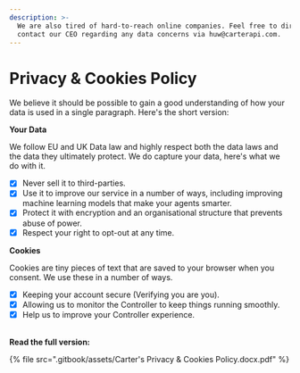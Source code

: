 ```yaml
---
description: >-
  We are also tired of hard-to-reach online companies. Feel free to directly
  contact our CEO regarding any data concerns via huw@carterapi.com.
---
```


# Privacy & Cookies Policy

We believe it should be possible to gain a good understanding of how your data is used in a single paragraph. Here's the short version:

**Your Data**

We follow EU and UK Data law and highly respect both the data laws and the data they ultimately protect. We do capture your data, here's what we do with it.

* [x] Never sell it to third-parties.
* [x] Use it to improve our service in a number of ways, including improving machine learning models that make your agents smarter.
* [x] Protect it with encryption and an organisational structure that prevents abuse of power.
* [x] Respect your right to opt-out at any time.

**Cookies**

Cookies are tiny pieces of text that are saved to your browser when you consent. We use these in a number of ways.

* [x] Keeping your account secure (Verifying you are you).
* [x] Allowing us to monitor the Controller to keep things running smoothly.
* [x] Help us to improve your Controller experience.

\
**Read the full version:**

{% file src=".gitbook/assets/Carter's Privacy & Cookies Policy.docx.pdf" %}
